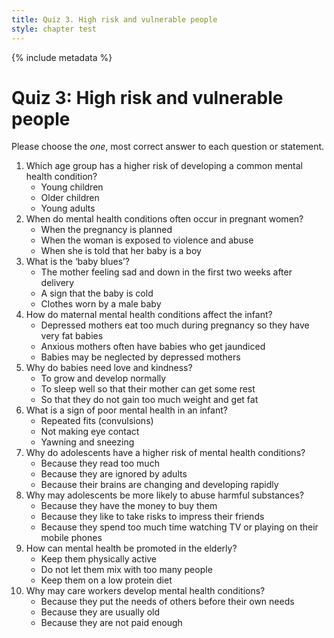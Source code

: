 ```yaml
---
title: Quiz 3. High risk and vulnerable people
style: chapter test
---
```


{% include metadata %}

# Quiz 3: High risk and vulnerable people

Please choose the *one*, most correct answer to each question or statement.

1.	Which age group has a higher risk of developing a common mental health condition?
    +	Young children
    -	Older children
    -	Young adults
2.	When do mental health conditions often occur in pregnant women?
    -	When the pregnancy is planned
    +	When the woman is exposed to violence and abuse
    -	When she is told that her baby is a boy
3.	What is the ‘baby blues’?
    +	The mother feeling sad and down in the first two weeks after delivery
    -	A sign that the baby is cold
    -	Clothes worn by a male baby
4.	How do maternal mental health conditions affect the infant?
    -	Depressed mothers eat too much during pregnancy so they have very fat babies
    -	Anxious mothers often have babies who get jaundiced
    +	Babies may be neglected by depressed mothers
5.	Why do babies need love and kindness?
    +	To grow and develop normally
    -	To sleep well so that their mother can get some rest
    -	So that they do not gain too much weight and get fat
6.	What is a sign of poor mental health in an infant?
    -	Repeated fits (convulsions)
    +	Not making eye contact
    -	Yawning and sneezing
7.	Why do adolescents have a higher risk of mental health conditions?
    -	Because they read too much
    -	Because they are ignored by adults
    +	Because their brains are changing and developing rapidly
8.	Why may adolescents be more likely to abuse harmful substances?
    -	Because they have the money to buy them
    +	Because they like to take risks to impress their friends
    -	Because they spend too much time watching TV or playing on their mobile phones
9.	How can mental health be promoted in the elderly?
    +	Keep them physically active
    -	Do not let them mix with too many people
    -	Keep them on a low protein diet
10.	Why may care workers develop mental health conditions?
    +	Because they put the needs of others before their own needs
    -	Because they are usually old
    -	Because they are not paid enough

